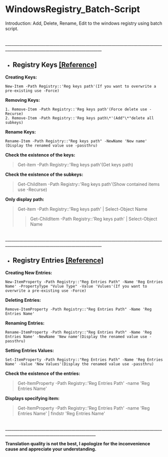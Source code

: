 # WindowsRegistry_Batch-Script

Introduction: Add, Delete, Rename, Edit to the windows registry using batch script.

</br>______________________________________________________________________________________________________________________________


- ## Registry Keys [[Reference]](https://docs.microsoft.com/en-us/powershell/scripting/samples/working-with-registry-keys?view=powershell-7.2)

**Creating Keys:**
```
New-Item -Path Registry::'Reg keys path'(If you want to overwrite a pre-existing use -Force)
```

**Removing Keys:**
```
1. Remove-Item -Path Registry::'Reg keys path'(Force delete use -Recurse)
2. Remove-Item -Path Registry::'Reg keys path\*'(Add"\*"delete all subkeys)
```

**Rename Keys:**
```
Rename-Item -Path Registry::"Reg keys path" -NewName 'New name' (Display the renamed value use -passthru)
```

**Check the existence of the keys:**
> Get-item -Path Registry::'Reg keys path'(Get keys path)

**Check the existence of the subkeys:**
> Get-ChildItem -Path Registry::'Reg keys path'(Show contained items use -Recurse)

**Only display path:**
> Get-item -Path Registry::'Reg keys path' | Select-Object Name
>> Get-ChildItem -Path Registry::'Reg keys path' | Select-Object Name

</br>______________________________________________________________________________________________________________________________
</br>


- ## Registry Entries [[Reference]](https://docs.microsoft.com/en-us/powershell/scripting/samples/working-with-registry-entries?view=powershell-7.2)


**Creating New Entries:**
```
New-ItemProperty -Path Registry::"Reg Entries Path" -Name 'Reg Entries Name' -PropertyType "Vulue Type" -Value 'Vulues'(If you want to overwrite a pre-existing use -Force)
```

**Deleting Entries:**
```
Remove-ItemProperty -Path Registry::"Reg Entries Path" -Name 'Reg Entries Name'
```

**Renaming Entries:**
```
Rename-ItemProperty -Path Registry::"Reg Entries Path" -Name 'Reg Entries Name' -NewName 'New name'(Display the renamed value use -passthru)
```

**Setting Entries Values:**
```
Set-ItemProperty -Path Registry::"Reg Entries Path" -Name 'Reg Entries Name' -Value 'New Values'(Display the renamed value use -passthru)
```

**Check the existence of the entries:**
> Get-ItemProperty -Path Registry::'Reg Entries Path' -name 'Reg Entries Name'

**Displays specifying item:**
> Get-ItemProperty -Path Registry::'Reg Entries Path' -name 'Reg Entries Name' | findstr 'Reg Entries Name'

</br>___________________________________________________________________________________________________________________________
</br>


**Translation quality is not the best, I apologize for the inconvenience cause and appreciate your understanding.**
